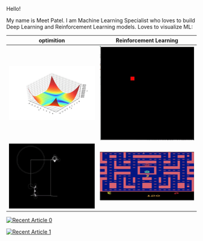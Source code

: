 Hello!

My name is Meet Patel. I am Machine Learning Specialist who loves to build Deep Learning and Reinforcement Learning models. 
Loves to visualize ML:

optimition                 |  Reinforcement Learning
:-------------------------:|:-------------------------:
![](optimizer.gif)         |  ![](multi_agent_SARSA.gif)
![](animation.gif)         | ![](Pac_man.gif)  



<a target="_blank" href="https://github-readme-medium-recent-article.vercel.app/medium/@meet84046/0"><img src="https://github-readme-medium-recent-article.vercel.app/medium/@meet84046/0" alt="Recent Article 0"> 

<a target="_blank" href="https://github-readme-medium-recent-article.vercel.app/medium/@meet84046/1"><img src="https://github-readme-medium-recent-article.vercel.app/medium/@meet84046/1" alt="Recent Article 1"> 
